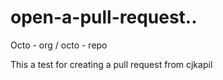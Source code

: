 # open-a-pull-request..
Octo - org / octo - repo

This a test for creating a pull request from cjkapil
